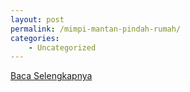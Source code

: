 ```yaml
---
layout: post
permalink: /mimpi-mantan-pindah-rumah/
categories:
    - Uncategorized
---
```


[Baca Selengkapnya](/08)